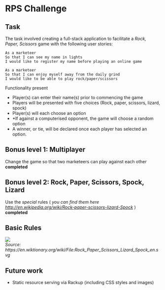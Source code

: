 # RPS Challenge

Task
----

The task involved creating a full-stack application to facilitate a _Rock, Paper, Scissors_ game with the following user stories:

```
As a marketeer
So that I can see my name in lights
I would like to register my name before playing an online game

As a marketeer
So that I can enjoy myself away from the daily grind
I would like to be able to play rock/paper/scissors
```

Functionality present
- Player(s) can enter their name(s) prior to commencing the game
- Players will be presented with five choices (Rock, paper, scissors, lizard, spock)
- Player(s) will each choose an option
- *If against a computerised opponent, the game will choose a random option
- A winner, or tie, will be declared once each player has selected an option.


## Bonus level 1: Multiplayer

Change the game so that two marketeers can play against each other<br>
<b>completed</b>

## Bonus level 2: Rock, Paper, Scissors, Spock, Lizard

Use the _special_ rules ( _you can find them here http://en.wikipedia.org/wiki/Rock-paper-scissors-lizard-Spock_ )<br>
<b>completed</b>

## Basic Rules

<img src='https://upload.wikimedia.org/wikipedia/commons/thumb/f/fe/Rock_Paper_Scissors_Lizard_Spock_en.svg/400px-Rock_Paper_Scissors_Lizard_Spock_en.svg.png'>
<br><i>Source: https://en.wiktionary.org/wiki/File:Rock_Paper_Scissors_Lizard_Spock_en.svg</i>

## Future work

- Static resource serving via Rackup (including CSS styles and images)
